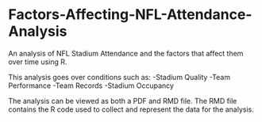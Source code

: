 # Factors-Affecting-NFL-Attendance-Analysis
An analysis of NFL Stadium Attendance and the factors that affect them over time using R.

This analysis goes over conditions such as:
-Stadium Quality
-Team Performance
-Team Records
-Stadium Occupancy

The analysis can be viewed as both a PDF and RMD file. The RMD file contains the R code used to collect and represent the data for the analysis.
